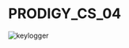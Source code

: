 # PRODIGY_CS_04

![keylogger](https://github.com/Souvik65/PRODIGY_CS_04/assets/97207393/d0cc3f0f-2ff1-4528-a4ef-b749eb23125d)
